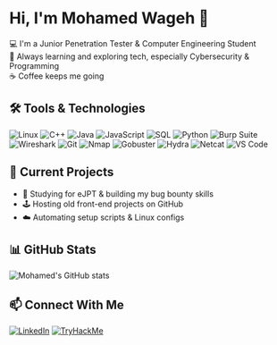 # Hi, I'm Mohamed Wageh 👋

💻 I'm a Junior Penetration Tester & Computer Engineering Student  
🧠 Always learning and exploring tech, especially Cybersecurity & Programming  
☕ Coffee keeps me going

## 🛠️ Tools & Technologies
![Linux](https://img.shields.io/badge/Linux-FCC624?style=flat-square&logo=linux&logoColor=black)
![C++](https://img.shields.io/badge/-C++-00599C?style=flat&logo=c%2B%2B&logoColor=white)
![Java](https://img.shields.io/badge/-Java-007396?style=flat&logo=java&logoColor=white)
![JavaScript](https://img.shields.io/badge/-JavaScript-F7DF1E?style=flat&logo=javascript&logoColor=black)
![SQL](https://img.shields.io/badge/-MySQL-4479A1?style=flat&logo=mysql&logoColor=white)
![Python](https://img.shields.io/badge/Python-3776AB?style=flat-square&logo=python&logoColor=white)
![Burp Suite](https://img.shields.io/badge/Burp%20Suite-ff6600?style=flat-square&logo=burpsuite&logoColor=white)
![Wireshark](https://img.shields.io/badge/Wireshark-1679a7?style=flat-square&logo=wireshark&logoColor=white)
![Git](https://img.shields.io/badge/Git-F05032?style=flat-square&logo=git&logoColor=white)
![Nmap](https://img.shields.io/badge/-Nmap-0088CC?style=flat&logo=nmap&logoColor=white)
![Gobuster](https://img.shields.io/badge/-Gobuster-black?style=flat)
![Hydra](https://img.shields.io/badge/-Hydra-007396?style=flat)
![Netcat](https://img.shields.io/badge/-Netcat-black?style=flat)
![VS Code](https://img.shields.io/badge/VS%20Code-007ACC?style=flat-square&logo=visual-studio-code&logoColor=white)

## 🧩 Current Projects
- 🔐 Studying for eJPT & building my bug bounty skills
- 🕹️ Hosting old front-end projects on GitHub
- ☁️ Automating setup scripts & Linux configs

## 📊 GitHub Stats
![Mohamed's GitHub stats](https://github-readme-stats.vercel.app/api?username=mohamed-wageh1&show_icons=true&theme=radical)

## 📫 Connect With Me
[![LinkedIn](https://img.shields.io/badge/-LinkedIn-0A66C2?style=flat-square&logo=linkedin&logoColor=white)](https://www.linkedin.com/in/mohamed-wageh-101127241/)
[![TryHackMe](https://img.shields.io/badge/-TryHackMe-red?style=flat-square&logo=tryhackme&logoColor=white)](https://tryhackme.com/p/BulletCode)
